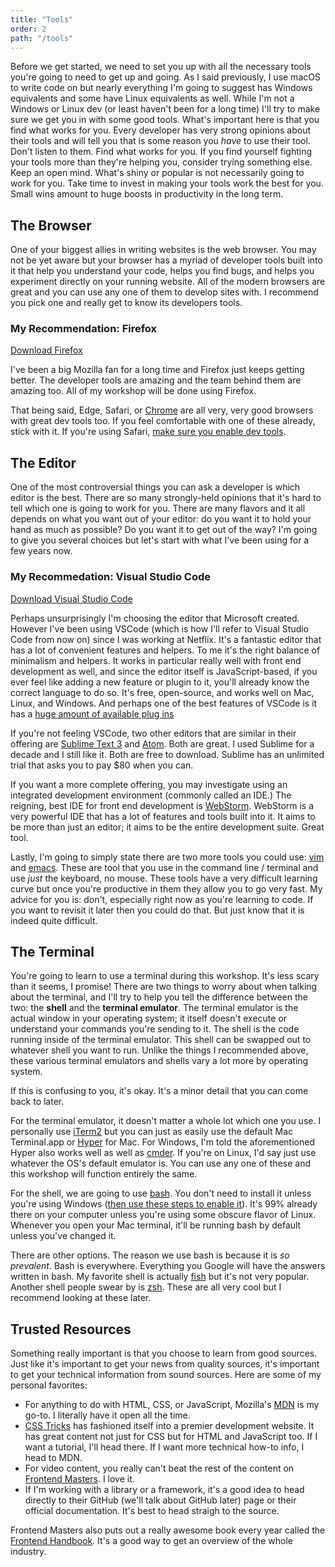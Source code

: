 ```yaml
---
title: "Tools"
order: 2
path: "/tools"
---
```


Before we get started, we need to set you up with all the necessary tools you're going to need to get up and going. As I said previously, I use macOS to write code on but nearly everything I'm going to suggest has Windows equivalents and some have Linux equivalents as well. While I'm not a Windows or Linux dev (or least haven't been for a long time) I'll try to make sure we get you in with some good tools. What's important here is that you find what works for you. Every developer has very strong opinions about their tools and will tell you that is some reason you _have_ to use their tool. Don't listen to them. Find what works for you. If you find yourself fighting your tools more than they're helping you, consider trying something else. Keep an open mind. What's shiny or popular is not necessarily going to work for you. Take time to invest in making your tools work the best for you. Small wins amount to huge boosts in productivity in the long term.

## The Browser

One of your biggest allies in writing websites is the web browser. You may not be yet aware but your browser has a myriad of developer tools built into it that help you understand your code, helps you find bugs, and helps you experiment directly on your running website. All of the modern browsers are great and you can use any one of them to develop sites with. I recommend you pick one and really get to know its developers tools.

### My Recommendation: Firefox

[Download Firefox][firefox]

I've been a big Mozilla fan for a long time and Firefox just keeps getting better. The developer tools are amazing and the team behind them are amazing too. All of my workshop will be done using Firefox.

That being said, Edge, Safari, or [Chrome][chrome] are all very, very good browsers with great dev tools too. If you feel comfortable with one of these already, stick with it. If you're using Safari, [make sure you enable dev tools][dev-tools].

## The Editor

One of the most controversial things you can ask a developer is which editor is the best. There are so many strongly-held opinions that it's hard to tell which one is going to work for you. There are many flavors and it all depends on what you want out of your editor: do you want it to hold your hand as much as possible? Do you want it to get out of the way? I'm going to give you several choices but let's start with what I've been using for a few years now.

### My Recommedation: Visual Studio Code

[Download Visual Studio Code][vscode]

Perhaps unsurprisingly I'm choosing the editor that Microsoft created. However I've been using VSCode (which is how I'll refer to Visual Studio Code from now on) since I was working at Netflix. It's a fantastic editor that has a lot of convenient features and helpers. To me it's the right balance of minimalism and helpers. It works in particular really well with front end development as well, and since the editor itself is JavaScript-based, if you ever feel like adding a new feature or plugin to it, you'll already know the correct language to do so. It's free, open-source, and works well on Mac, Linux, and Windows. And perhaps one of the best features of VSCode is it has a [huge amount of available plug ins][vscode-marketplace]

If you're not feeling VSCode, two other editors that are similar in their offering are [Sublime Text 3][st3] and [Atom][atom]. Both are great. I used Sublime for a decade and I still like it. Both are free to download. Sublime has an unlimited trial that asks you to pay $80 when you can.

If you want a more complete offering, you may investigate using an integrated development environment (commonly called an IDE.) The reigning, best IDE for front end development is [WebStorm][webstorm]. WebStorm is a very powerful IDE that has a lot of features and tools built into it. It aims to be more than just an editor; it aims to be the entire development suite. Great tool.

Lastly, I'm going to simply state there are two more tools you could use: [vim][vim] and [emacs][emacs]. These are tool that you use in the command line / terminal and use _just_ the keyboard, no mouse. These tools have a very difficult learning curve but once you're productive in them they allow you to go very fast. My advice for you is: don't, especially right now as you're learning to code. If you want to revisit it later then you could do that. But just know that it is indeed quite difficult.

## The Terminal

You're going to learn to use a terminal during this workshop. It's less scary than it seems, I promise! There are two things to worry about when talking about the terminal, and I'll try to help you tell the difference between the two: the **shell** and the **terminal emulator**. The terminal emulator is the actual window in your operating system; it itself doesn't execute or understand your commands you're sending to it. The shell is the code running inside of the terminal emulator. This shell can be swapped out to whatever shell you want to run. Unlike the things I recommended above, these various terminal emulators and shells vary a lot more by operating system.

If this is confusing to you, it's okay. It's a minor detail that you can come back to later.

For the terminal emulator, it doesn't matter a whole lot which one you use. I personally use [iTerm2][iterm] but you can just as easily use the default Mac Terminal.app or [Hyper][hyper] for Mac. For Windows, I'm told the aforementioned Hyper also works well as well as [cmder][cmder]. If you're on Linux, I'd say just use whatever the OS's default emulator is. You can use any one of these and this workshop will function entirely the same.

For the shell, we are going to use [bash][bash]. You don't need to install it unless you're using Windows ([then use these steps to enable it][windows-bash]). It's 99% already there on your computer unless you're using some obscure flavor of Linux. Whenever you open your Mac terminal, it'll be running bash by default unless you've changed it.

There are other options. The reason we use bash is because it is _so prevalent_. Bash is everywhere. Everything you Google will have the answers written in bash. My favorite shell is actually [fish][fish] but it's not very popular. Another shell people swear by is [zsh][zsh]. These are all very cool but I recommend looking at these later.

## Trusted Resources

Something really important is that you choose to learn from good sources. Just like it's important to get your news from quality sources, it's important to get your technical information from sound sources. Here are some of my personal favorites:

* For anything to do with HTML, CSS, or JavaScript, Mozilla's [MDN][mdn] is my go-to. I literally have it open all the time.
* [CSS Tricks][css] has fashioned itself into a premier development website. It has great content not just for CSS but for HTML and JavaScript too. If I want a tutorial, I'll head there. If I want more technical how-to info, I head to MDN.
* For video content, you really can't beat the rest of the content on [Frontend Masters][fem]. I love it.
* If I'm working with a library or a framework, it's a good idea to head directly to their GitHub (we'll talk about GitHub later) page or their official documentation. It's best to head straigh to the source.

Frontend Masters also puts out a really awesome book every year called the [Frontend Handbook][fem-hb]. It's a good way to get an overview of the whole industry.

[dev-tools]: https://developer.apple.com/library/content/documentation/NetworkingInternetWeb/Conceptual/Web_Inspector_Tutorial/EnableWebInspector/EnableWebInspector.html
[firefox]: https://www.mozilla.org/en-US/firefox/new/
[chrome]: https://www.google.com/chrome/
[vscode]: https://aka.ms/visual-studio-code
[vscode-marketplace]: https://aka.ms/vscode-marketplace
[st3]: https://www.sublimetext.com/
[atom]: https://atom.io
[webstorm]: https://www.jetbrains.com/webstorm/
[vim]: https://www.vim.org/
[emacs]: https://www.gnu.org/software/emacs/
[iterm]: https://www.iterm2.com/
[hyper]: https://hyper.is/
[cmder]: http://cmder.net/
[bash]: https://www.gnu.org/software/bash/
[windows-bash]: https://docs.microsoft.com/en-us/windows/wsl/install-win10
[fish]: https://fishshell.com/
[zsh]: http://www.zsh.org/
[fem-hb]: https://frontendmasters.com/books/front-end-handbook/2018/
[fem]: https://frontendmasters.com/
[css]: https://css-tricks.com/
[mdn]: https://developer.mozilla.org/en-US/
